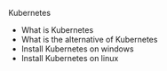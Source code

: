 Kubernetes
- What is Kubernetes
- What is the alternative of Kubernetes
- Install Kubernetes on windows
- Install Kubernetes on linux


